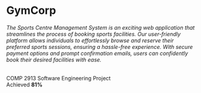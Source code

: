 # GymCorp
###### The Sports Centre Management System is an exciting web application that streamlines the process of booking sports facilities. Our user-friendly platform allows individuals to effortlessly browse and reserve their preferred sports sessions, ensuring a hassle-free experience. With secure payment options and prompt confirmation emails, users can confidently book their desired facilities with ease.

COMP 2913 Software Engineering Project  
Achieved **81%**
